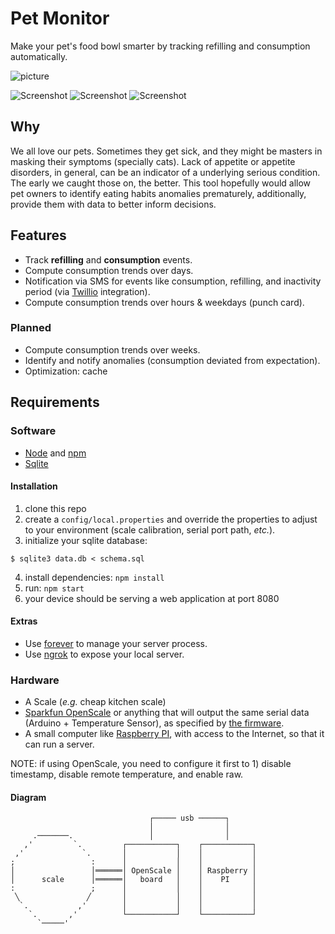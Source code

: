 # Pet Monitor

Make your pet's food bowl smarter by tracking refilling and consumption
automatically.

![picture](images/pict1.jpg?raw=true "Picture")

![Screenshot](images/screenshot-1.jpg?raw=true "Screenshot 1") ![Screenshot](images/screenshot-2.jpg?raw=true "Screenshot 2") ![Screenshot](images/screenshot-3.jpg?raw=true "Screenshot 3")

Why
---

We all love our pets. Sometimes they get sick, and they might be masters in
masking their symptoms (specially cats). Lack of appetite or appetite disorders,
in general, can be an indicator of a underlying serious condition. The early we
caught those on, the better. This tool hopefully would allow pet owners to
identify eating habits anomalies prematurely, additionally, provide them with
data to better inform decisions.

Features
--------

 * Track **refilling** and **consumption** events.
 * Compute consumption trends over days.
 * Notification via SMS for events like consumption, refilling, and inactivity period (via [Twillio](https://www.twilio.com/) integration).
 * Compute consumption trends over hours & weekdays (punch card).

### Planned

 * Compute consumption trends over weeks.
 * Identify and notify anomalies (consumption deviated from expectation).
 * Optimization: cache

Requirements
------------

### Software

 * [Node](https://nodejs.org) and [npm](https://www.npmjs.com/)
 * [Sqlite](https://www.sqlite.org/)

#### Installation

 1. clone this repo
 2. create a `config/local.properties` and override the properties to adjust to
    your environment (scale calibration, serial port path, _etc._).
 3. initialize your sqlite database:
  ```console
  $ sqlite3 data.db < schema.sql
  ```
 4. install dependencies: `npm install`
 5. run: `npm start`
 6. your device should be serving a web application at port 8080

#### Extras

 * Use [forever](https://github.com/foreverjs/forever) to manage your server process.
 * Use [ngrok](https://ngrok.com/) to expose your local server.
 
### Hardware

 * A Scale (_e.g._ cheap kitchen scale)
 * [Sparkfun OpenScale](https://www.sparkfun.com/products/13261) or anything that
   will output the same serial data (Arduino + Temperature Sensor), as specified
   by [the firmware](https://github.com/sparkfun/OpenScale).
 * A small computer like [Raspberry PI](https://www.raspberrypi.org/), with
   access to the Internet, so that it can run a server.
   
NOTE: if using OpenScale, you need to configure it first to 1) disable
timestamp, disable remote temperature, and enable raw.

#### Diagram

```
                               ┌───── usb ──────┐
                               │                │
     .───────.                 │                │
   ,'         `.         ┌───────────┐    ┌───────────┐
 ,'             `.       │           │    │           │
;                 :      │           │    │           │
│                 │══════│ OpenScale │    │ Raspberry │
│      scale      │══════│   board   │    │    PI     │
:                 ;      │           │    │           │
 ╲               ╱       │           │    │           │
  `.           ,'        │           │    │           │
    `.       ,'          └───────────┘    └───────────┘
      `─────'
```
